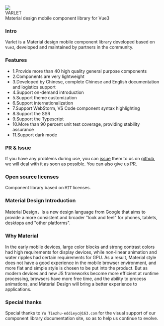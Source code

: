 <div class="varlet-introduce">
  <div class="varlet-introduce__row">
    <img class="varlet-introduce__image" src="https://varlet.gitee.io/varlet-ui/varlet_icon.png" />
    <div class="varlet-introduce__name">VARLET</div>  
  </div>
  <div class="varlet-introduce__des">Material design mobile component library for Vue3</div>
</div>

### Intro

Varlet is a Material design mobile component library developed based on `Vue3`, developed and maintained by partners in the community.

### Features
- 1.Provide more than 40 high quality general purpose components
- 2.Components are very lightweight
- 3.Developed by Chinese, complete Chinese and English documentation and logistics support
- 4.Support on-demand introduction
- 5.Support theme customization
- 6.Support internationalization
- 7.Support WebStorm, VS Code component syntax highlighting
- 8.Support the SSR
- 9.Support the Typescript
- 10.More than 90 percent unit test coverage, providing stability assurance
- 11.Support dark mode

### PR & Issue
If you have any problems during use, you can [issue](https://github.com/haoziqaq/varlet/issues) them to us on [github](https://github.com/haoziqaq/varlet),
we will deal with it as soon as possible. You can also give us [PR](https://github.com/haoziqaq/varlet/pulls).

### Open source licenses
Component library based on `MIT` licenses.

### Material Design Introduction
Material Design，Is a new design language from Google that aims to provide a more consistent and broader 
"look and feel" for phones, tablets, desktops and "other platforms".

### Why Material
In the early mobile devices, large color blocks and strong contrast colors had high requirements for display devices, 
while non-linear animation and water ripples had certain requirements for GPU.
As a result, Material style does not have a good experience in the mobile browser environment, and more flat and simple style is chosen to be put into the product.
But as modern devices and new JS frameworks become more efficient at runtime processing, 
browsers have more free time, and the ability to process animations, and Material Design will bring a better experience to applications.

### Special thanks

Special thanks to `Yu Tiezhu-eddieyc@163.com` for the visual support of our component library documentation site, 
so as to help us continue to evolve.